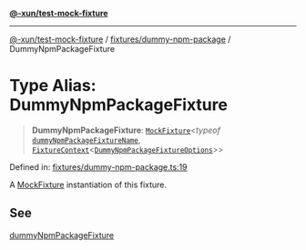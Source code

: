 [**@-xun/test-mock-fixture**](../../../README.md)

***

[@-xun/test-mock-fixture](../../../README.md) / [fixtures/dummy-npm-package](../README.md) / DummyNpmPackageFixture

# Type Alias: DummyNpmPackageFixture

> **DummyNpmPackageFixture**: [`MockFixture`](../../../types/fixtures/type-aliases/MockFixture.md)\<*typeof* [`dummyNpmPackageFixtureName`](../variables/dummyNpmPackageFixtureName.md), [`FixtureContext`](../../../types/fixtures/type-aliases/FixtureContext.md)\<[`DummyNpmPackageFixtureOptions`](DummyNpmPackageFixtureOptions.md)\>\>

Defined in: [fixtures/dummy-npm-package.ts:19](https://github.com/Xunnamius/test-utils/blob/a9b840fe53d5a76c20197dcb52c5564e63e661b4/packages/test-mock-fixture/src/fixtures/dummy-npm-package.ts#L19)

A [MockFixture](../../../types/fixtures/type-aliases/MockFixture.md) instantiation of this fixture.

## See

[dummyNpmPackageFixture](../functions/dummyNpmPackageFixture.md)

